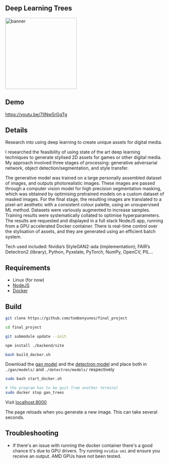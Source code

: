 ## Deep Learning Trees

<img width="226" alt="banner" src="https://user-images.githubusercontent.com/58710165/231551944-aa331fce-f1a6-45bf-acff-95fb3034449f.png">

## Demo

https://youtu.be/7IlNw5rGgTg

## Details

Research into using deep learning to create unique assets for digital media.  

I researched the feasibility of using state of the art deep learning techniques to generate stylised 2D assets for games or other digital media. My approach involved three stages of processing: generative adversarial network, object detection/segmentation, and style transfer.  

The generative model was trained on a large personally assembled dataset of images, and outputs photorealistic images. These images are passed through a computer vision model for high precision segmentation masking, which was obtained by optimising pretrained models on a custom dataset of masked images. For the final stage, the resulting images are translated to a pixel-art aesthetic with a consistent colour palette, using an unsupervised ML method. Datasets were variously augmented to increase samples. Training results were systematically collated to optimise hyperparameters. The results are requested and displayed in a full stack NodeJS app, running from a GPU accelerated Docker container. There is real-time control over the stylisation of assets, and they are generated using an efficient batch system.  

Tech used included: Nvidia’s StyleGAN2-ada (implementation); FAIR’s Detectron2 (library), Python, Pyxelate, PyTorch, NumPy, OpenCV, PIL…

## Requirements

- Linux (for now)
- [NodeJS](https://nodejs.org/en/)
- [Docker](https://www.docker.com/)

## Build

```.bash
git clone https://github.com/tombenyunes/final_project

cd final_project

git submodule update --init

npm install ./backend/site

bash build_docker.sh
```

Download the [gan model](https://drive.google.com/file/d/1gDp4UQKOgRNVAyxh3gbo03uVLZx45ysl/view?usp=share_link) and the [detectron model](https://drive.google.com/file/d/1Ltsb6FtjXKpwuMMUZN5-QIdI72yKaqaB/view?usp=share_link) and place both in `./gan/models/` and `./detectron/models/` respectively

```.bash
sudo bash start_docker.sh

# the program has to be quit from another terminal
sudo docker stop gan_trees
```

Visit [localhost:8000](http://localhost:8000)

The page reloads when you generate a new image. This can take several seconds.

## Troubleshooting

- If there's an issue with running the docker container there's a good chance it's due to GPU drivers. Try running `nvidia-smi` and ensure you receive an output. AMD GPUs have not been tested.
